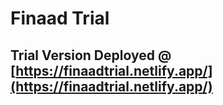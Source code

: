 # Finaad Trial

## Trial Version Deployed @ [https://finaadtrial.netlify.app/](https://finaadtrial.netlify.app/)
